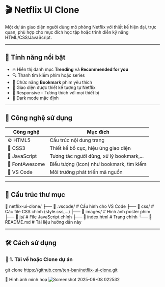 # 🎬 Netflix UI Clone

Một dự án giao diện người dùng mô phỏng Netflix với thiết kế hiện đại, trực quan, phù hợp cho mục đích học tập hoặc trình diễn kỹ năng HTML/CSS/JavaScript.

---

## 🎯 Tính năng nổi bật

- 🔥 Hiển thị danh mục **Trending** và **Recommended for you**
- 🔍 Thanh tìm kiếm phim hoặc series
- 📌 Chức năng **Bookmark** phim yêu thích
- 🎨 Giao diện được thiết kế tương tự Netflix
- 📱 Responsive – Tương thích với mọi thiết bị
- 🌙 Dark mode mặc định

---

## 🚀 Công nghệ sử dụng

| Công nghệ     | Mục đích                                |
|--------------|------------------------------------------|
| ⚙️ HTML5       | Cấu trúc nội dung trang                 |
| 🎨 CSS3        | Thiết kế bố cục, hiệu ứng giao diện     |
| 🧠 JavaScript  | Tương tác người dùng, xử lý bookmark,...|
| 🎯 FontAwesome | Biểu tượng (icon) như bookmark, tìm kiếm|
| 🧩 VS Code     | Môi trường phát triển mã nguồn          |

---

## 📁 Cấu trúc thư mục

📁 netflix-ui-clone/
├── 📁 .vscode/ # Cấu hình cho VS Code
├── 📁 css/ # Các file CSS chính (style.css,...)
├── 📁 images/ # Hình ảnh poster phim
├── 📁 js/ # File JavaScript chính
├── 📄 index.html # Trang chính
└── 📄 README.md # Tài liệu hướng dẫn này


---

## 🛠️ Cách sử dụng

### 🔽 1. Tải về hoặc Clone dự án

git clone https://github.com/ten-ban/netflix-ui-clone.git

📸 Hình ảnh minh hoạ
![Screenshot 2025-06-08 022532](https://github.com/user-attachments/assets/4442f3c3-800f-4838-adfe-2f8fc1dff5b8)


